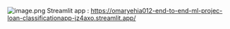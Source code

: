 
![image.png](attachment:image.png)
Streamlit app : https://omaryehia012-end-to-end-ml-projec-loan-classificationapp-jz4axo.streamlit.app/
